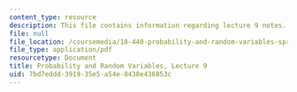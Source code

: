 ```yaml
---
content_type: resource
description: This file contains information regarding lecture 9 notes.
file: null
file_location: /coursemedia/18-440-probability-and-random-variables-spring-2014/7bd7eddd391935e5a54e8438e436853c_MIT18_440S14_Lecture9.pdf
file_type: application/pdf
resourcetype: Document
title: Probability and Random Variables, Lecture 9
uid: 7bd7eddd-3919-35e5-a54e-8438e436853c
---
```

